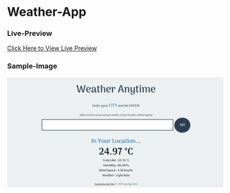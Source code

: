 # Weather-App

### Live-Preview
[Click Here to View Live Preview](https://amanovishnu.github.io/Weather-App/index.html)

### Sample-Image
![Homepage](Snapshots/SnapshotOne.png)
